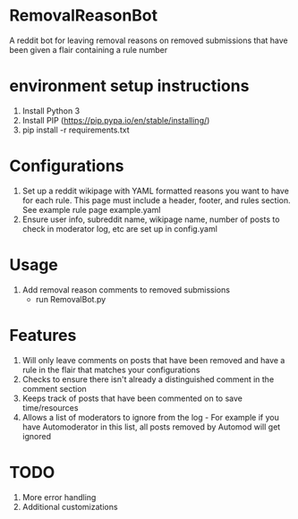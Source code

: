 # RemovalReasonBot
A reddit bot for leaving removal reasons on removed submissions that have been given a flair containing a rule number

# environment setup instructions
1. Install Python 3
2. Install PIP (https://pip.pypa.io/en/stable/installing/)
3. pip install -r requirements.txt

# Configurations
1. Set up a reddit wikipage with YAML formatted reasons you want to have for each rule. This page must include a header, footer, and rules section. See example rule page example.yaml
2. Ensure user info, subreddit name, wikipage name, number of posts to check in moderator log, etc are set up in config.yaml

# Usage
1. Add removal reason comments to removed submissions 
    - run RemovalBot.py

# Features
1. Will only leave comments on posts that have been removed and have a rule in the flair that matches your configurations
2. Checks to ensure there isn't already a distinguished comment in the comment section
3. Keeps track of posts that have been commented on to save time/resources
4. Allows a list of moderators to ignore from the log - For example if you have Automoderator in this list, all posts removed by Automod will get ignored

# TODO
1. More error handling
2. Additional customizations